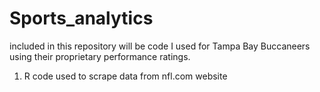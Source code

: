 # Sports_analytics

included in this repository will be code I used for Tampa Bay Buccaneers using their proprietary performance ratings.

1. R code used to scrape data from nfl.com website
